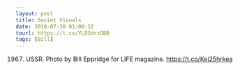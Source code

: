 ```yaml
---
layout: post
title: Soviet Visuals
date: 2018-07-30 01:00:22
tourl: https://t.co/YL8SdrzDB0
tags: [Bill]
---
```

1967. USSR. Photo by Bill Eppridge for LIFE magazine. https://t.co/Kej25hrkea